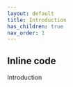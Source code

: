 ```yaml
---
layout: default
title: Introduction
has_children: true
nav_order: 1
---
```


## Inline code

Introduction